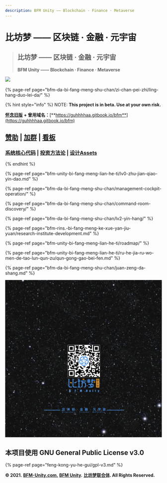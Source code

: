 ```yaml
---
description: BF​M Unity —— Blockchain · Finance · Metaverse
---
```


# 比坊梦 —— 区块链 · 金融 · 元宇宙

> ## **比坊梦 —— 区块链 · 金融 · 元宇宙**
>
> **BF​M Unity —— Blockchain · Finance · Metaverse**

![](.gitbook/assets/bfm-unity-3.0%20%284%29.png)

{% page-ref page="bfm-da-bi-fang-meng-shu-chan/zi-chan-pei-zhi/ling-hang-duo-lei-da/" %}

{% hint style="info" %}
NOTE: **This project is in beta. Use at your own risk.** 

[**怀念旧版**](https://guhhhhaa.gitbook.io/bfm-unity-doc-v1/) **+ 曾用域名：**[**https://guhhhhaa.gitbook.io/bfm**](https://guhhhhaa.gitbook.io/bfm)

## [赞助](https://www.bfm-unity.com/bfm-da-bi-fang-meng-shu-chan/juan-zeng-da-shang) \| [加群](https://www.bfm-unity.com/bfm-unity-bi-fang-meng-lian-he-ti/ru-he-jia-ru-wo-men-de-tao-lun-qun-zu) \| [看板](https://trello.com/b/z4aDgNAL/todolist)

### [**系统核心代码**](https://www.bfm-unity.com/bfm-dins.-bi-fang-meng-gong-cheng-she-ji-yuan/ruan-jian-bfm-on-python) \| [**投资方法论**](https://guhhhhaa.gitbook.io/joinquant/jin-rong-li-lun-zong-jie) **\|** [**设计Assets**](https://share.weiyun.com/0nbQ5ZM9)
{% endhint %}

{% page-ref page="bfm-unity-bi-fang-meng-lian-he-ti/lv0-zhu-jian-qiao-yin-dao.md" %}

{% page-ref page="bfm-da-bi-fang-meng-shu-chan/management-cockpit-operation/" %}

{% page-ref page="bfm-da-bi-fang-meng-shu-chan/command-room-discovery/" %}

{% page-ref page="bfm-da-bi-fang-meng-shu-chan/lv2-yin-hang/" %}

{% page-ref page="bfm-rins.-bi-fang-meng-ke-xue-yan-jiu-yuan/research-institute-development.md" %}

{% page-ref page="bfm-unity-bi-fang-meng-lian-he-ti/roadmap/" %}

{% page-ref page="bfm-unity-bi-fang-meng-lian-he-ti/ru-he-jia-ru-wo-men-de-tao-lun-qun-zu/qun-gong-gao-bei-fen.md" %}

{% page-ref page="bfm-da-bi-fang-meng-shu-chan/juan-zeng-da-shang.md" %}

![](.gitbook/assets/bfm-unity-3.0%20%285%29.png)

## 本项目使用 GNU General Public License v3.0

{% page-ref page="feng-kong-yu-he-gui/gpl-v3.md" %}

**© 2021.** [**BFM-Unity.com.**](https://www.bfm-unity.com/) [**BFM Unity**](https://www.bfm-unity.com/)**.** [**比坊梦联合体**](https://www.bfm-unity.com/)**. All Rights Reserved.**

